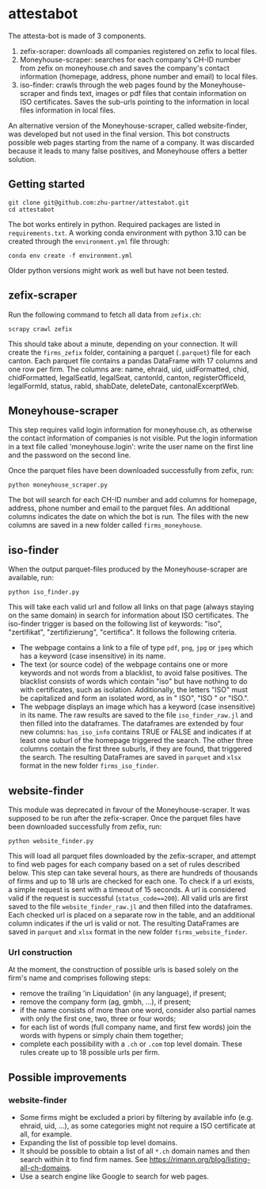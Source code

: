 # attestabot

The attesta-bot is made of 3 components.
1) zefix-scraper: downloads all companies registered on zefix to local files.
2) Moneyhouse-scraper: searches for each company's CH-ID number from zefix on moneyhouse.ch and saves the company's contact information (homepage, address, phone number and email) to local files.
3) iso-finder: crawls through the web pages found by the Moneyhouse-scraper and finds text, images or pdf files that contain information on ISO certificates. Saves the sub-urls pointing to the information in local files information in local files.

An alternative version of the Moneyhouse-scraper, called website-finder, was developed but not used in the final version. This bot constructs possible web pages starting from the name of a company. It was discarded because it leads to many false positives, and Moneyhouse offers a better solution.

## Getting started

~~~
git clone git@github.com:zhu-partner/attestabot.git
cd attestabot
~~~
The bot works entirely in python. Required packages are listed in `requirements.txt`. A working conda environment with python 3.10 can be created through the `environment.yml` file through:
~~~
conda env create -f environment.yml
~~~
Older python versions might work as well but have not been tested.

## zefix-scraper

Run the following command to fetch all data from `zefix.ch`:
~~~
scrapy crawl zefix
~~~
This should take about a minute, depending on your connection. It will create the `firms_zefix` folder, containing a parquet (`.parquet`) file for each canton. Each parquet file contains a pandas DataFrame with 17 columns and one row per firm. The columns are: name, ehraid, uid, uidFormatted, chid, chidFormatted, legalSeatId, legalSeat, cantonId, canton, registerOfficeId, legalFormId, status, rabId, shabDate, deleteDate, cantonalExcerptWeb.

## Moneyhouse-scraper

This step requires valid login information for moneyhouse.ch, as otherwise the contact information of companies is not visible. Put the login information in a text file called 'moneyhouse.login': write the user name on the first line and the password on the second line.

Once the parquet files have been downloaded successfully from zefix, run:
~~~
python moneyhouse_scraper.py
~~~
The bot will search for each CH-ID number and add columns for homepage, address, phone number and email to the parquet files. An additional columns indicates the date on which the bot is run. The files with the new columns are saved in a new folder called `firms_moneyhouse`.

## iso-finder

When the output parquet-files produced by the Moneyhouse-scraper are available, run:
~~~
python iso_finder.py
~~~
This will take each valid url and follow all links on that page (always staying on the same domain) in search for information about ISO certificates.
The iso-finder trigger is based on the following list of keywords: "iso", "zertifikat", "zertifizierung", "certifica". It follows the following criteria.
 - The webpage contains a link to a file of type `pdf`, `png`, `jpg` or `jpeg` which has a keyword (case insensitive) in its name.
 - The text (or source code) of the webpage contains one or more keywords and not words from a blacklist, to avoid false positives. The blacklist consists of words which contain "iso" but have nothing to do with certificates,  such as isolation. Additionally, the letters "ISO" must be capitalized and form an isolated word, as in " ISO", "ISO " or "ISO.".
 - The webpage displays an image which has a keyword (case insensitive) in its name.
The raw results are saved to the file `iso_finder_raw.jl` and then filled into the dataframes. The dataframes are extended by four new columns: `has_iso_info` contains TRUE or FALSE and indicates if at least one suburl of the homepage triggered the search. The other three columns contain the first three suburls, if they are found, that triggered the search. The resulting DataFrames are saved in `parquet` and `xlsx` format in the new folder `firms_iso_finder`.

## website-finder

This module was deprecated in favour of the Moneyhouse-scraper. It was supposed to be run after the zefix-scraper. Once the parquet files have been downloaded successfully from zefix, run:
~~~
python website_finder.py
~~~
This will load all parquet files downloaded by the zefix-scraper, and attempt to find web pages for each company based on a set of rules described below. This step can take several hours, as there are hundreds of thousands of firms and up to 18 urls are checked for each one. To check if a url exists, a simple request is sent with a timeout of 15 seconds. A url is considered valid if the request is successful (`status_code==200`). All valid urls are first saved to the file `website_finder_raw.jl` and then filled into the dataframes. Each checked url is placed on a separate row in the table, and an additional column indicates if the url is valid or not. The resulting DataFrames are saved in `parquet` and `xlsx` format in the new folder `firms_website_finder`.

### Url construction

At the moment, the construction of possible urls is based solely on the firm's name and comprises following steps:
 - remove the trailing 'in Liquidation' (in any language), if present;
 - remove the company form (ag, gmbh, ...), if present;
 - if the name consists of more than one word, consider also partial names with only the first one, two, three or four words;
 - for each list of words (full company name, and first few words) join the words with hypens or simply chain them together;
 - complete each possibility with a `.ch` or `.com` top level domain.
These rules create up to 18 possible urls per firm.

## Possible improvements

### website-finder
 - Some firms might be excluded a priori by filtering by available info (e.g. ehraid, uid, ...), as some categories might not require a ISO certificate at all, for example.
 - Expanding the list of possible top level domains.
 - It should be possible to obtain a list of all `*.ch` domain names and then search within it to find firm names. See https://rimann.org/blog/listing-all-ch-domains.
 - Use a search engine like Google to search for web pages.
